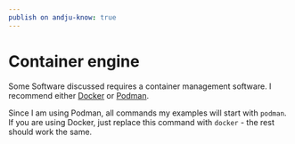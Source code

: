 ```yaml
---
publish on andju-know: true
---
```

# Container engine
Some Software discussed requires a container management software. I recommend either [Docker](https://docs.docker.com/desktop/setup/install/windows-install/) or [Podman](https://developers.redhat.com/articles/2023/09/27/how-install-and-use-podman-desktop-windows).

Since I am using Podman, all commands my examples will start with `podman`. If you are using Docker, just replace this command with `docker` - the rest should work the same.